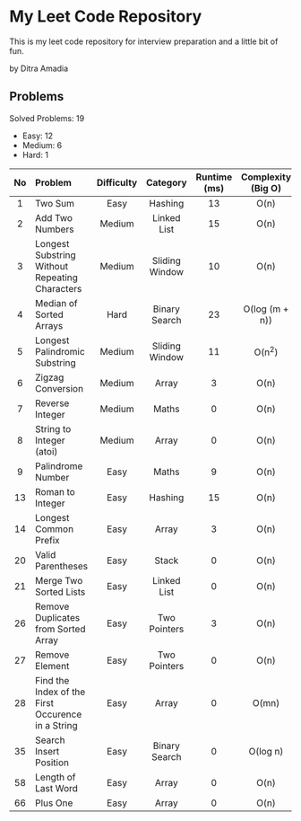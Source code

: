 # My Leet Code Repository
This is my leet code repository for interview preparation and a little bit of fun. <br/>

by Ditra Amadia <br />

## Problems
Solved Problems: 19
- Easy: 12
- Medium: 6
- Hard: 1

| No | Problem | Difficulty | Category | Runtime (ms) | Complexity (Big O) | Language | Status |
| :---: | :--- | :---: | :---: | :---: | :---: | :---: | :---: |
| 1 | Two Sum | Easy | Hashing | 13 | O(n) | ![Cpp][Cpp.cpp] | ✅ |
| 2 | Add Two Numbers | Medium | Linked List | 15 | O(n) | ![Cpp][Cpp.cpp] | ✅ |
| 3 | Longest Substring Without Repeating Characters | Medium | Sliding Window | 10 | O(n) | ![Cpp][Cpp.cpp] | ✅ |
| 4 | Median of Sorted Arrays | Hard | Binary Search | 23 | O(log (m + n)) | ![Cpp][Cpp.cpp] | ✅ |
| 5 | Longest Palindromic Substring | Medium | Sliding Window | 11 | O(n<sup>2</sup>) | ![Cpp][Cpp.cpp] | ✅ |
| 6  | Zigzag Conversion | Medium | Array | 3 | O(n) | ![Cpp][Cpp.cpp] | ✅ |
| 7  | Reverse Integer | Medium | Maths | 0 | O(n) | ![Cpp][Cpp.cpp] | ✅ |
| 8  | String to Integer (atoi) | Medium | Array | 0 | O(n) | ![Cpp][Cpp.cpp] | ✅ |
| 9 | Palindrome Number | Easy | Maths | 9 | O(n) | ![Cpp][Cpp.cpp] | ✅ |
| 13 | Roman to Integer | Easy | Hashing | 15 | O(n) | ![Cpp][Cpp.cpp] | ✅ |
| 14 | Longest Common Prefix | Easy | Array | 3 | O(n) | ![Cpp][Cpp.cpp] | ✅ |
| 20 | Valid Parentheses | Easy | Stack | 0 | O(n) | ![Cpp][Cpp.cpp] | ✅ |
| 21 | Merge Two Sorted Lists | Easy | Linked List | 0 | O(n) | ![Cpp][Cpp.cpp] | ✅ |
| 26 | Remove Duplicates from Sorted Array | Easy | Two Pointers | 3 | O(n) | ![Cpp][Cpp.cpp] | ✅ |
| 27 | Remove Element | Easy | Two Pointers | 0 | O(n) | ![Cpp][Cpp.cpp] | ✅ |
| 28 | Find the Index of the First Occurence in a String | Easy | Array | 0 | O(mn) | ![Cpp][Cpp.cpp] | ✅ |
| 35 | Search Insert Position | Easy | Binary Search | 0 | O(log n) | ![Cpp][Cpp.cpp] | ✅ |
| 58 | Length of Last Word | Easy | Array | 0 | O(n) | ![Cpp][Cpp.cpp] | ✅ |
| 66 | Plus One | Easy | Array | 0 | O(n) | ![Cpp][Cpp.cpp] | ✅ |

<!-- MARKDOWN LINKS & IMAGES -->
<!-- https://www.markdownguide.org/basic-syntax/#reference-style-links -->
[Cpp.cpp]: https://img.shields.io/badge/c++-%2300599C.svg?style=for-the-badge&logo=c%2B%2B&logoColor=white